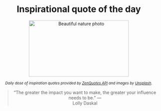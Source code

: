 
<div align="center">

# Inspirational quote of the day

<img src="./data/photo.jpeg" alt="Beautiful nature photo" width="320" height="180">

<sub><i>Daily dose of inspiration quotes provided by [ZenQuotes API](https://zenquotes.io/) and images by [Unsplash](https://unsplash.com/).</i></sub>


<blockquote>&ldquo;The greater the impact you want to make, the greater your influence needs to be.&rdquo; &mdash; <footer>Lolly Daskal</footer></blockquote>

</div>
